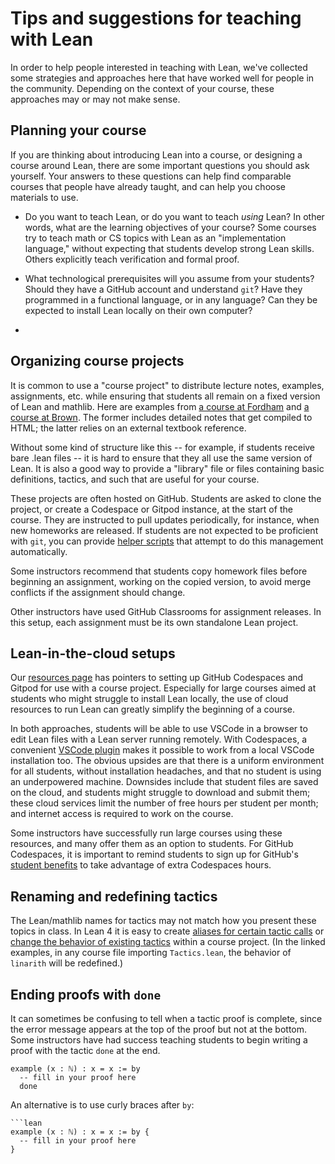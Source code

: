 # Tips and suggestions for teaching with Lean 

In order to help people interested in teaching with Lean,
we've collected some strategies and approaches here 
that have worked well for people in the community. 
Depending on the context of your course, these approaches may or may not make sense.

## Planning your course

If you are thinking about introducing Lean into a course,
or designing a course around Lean,
there are some important questions you should ask yourself.
Your answers to these questions can help find comparable courses that people have already taught,
and can help you choose materials to use.

* Do you want to teach Lean, or do you want to teach *using* Lean?
  In other words, what are the learning objectives of your course?
  Some courses try to teach math or CS topics with Lean as an "implementation language,"
  without expecting that students develop strong Lean skills.
  Others explicitly teach verification and formal proof.

* What technological prerequisites will you assume from your students?
  Should they have a GitHub account and understand `git`? 
  Have they programmed in a functional language, or in any language?
  Can they be expected to install Lean locally on their own computer?

* 

## Organizing course projects

It is common to use a "course project" to distribute lecture notes, examples, assignments, etc. 
while ensuring that students all remain on a fixed version of Lean and mathlib.
Here are examples from [a course at Fordham](https://github.com/hrmacbeth/math2001/)
and [a course at Brown](https://github.com/BrownCS1951x/fpv2023).
The former includes detailed notes that get compiled to HTML; 
the latter relies on an external textbook reference.

Without some kind of structure like this -- for example, if students receive bare .lean files -- 
it is hard to ensure that they all use the same version of Lean.
It is also a good way to provide a "library" file or files 
containing basic definitions, tactics, and such that are useful for your course.

These projects are often hosted on GitHub. 
Students are asked to clone the project, or create a Codespace or Gitpod instance, 
at the start of the course.
They are instructed to pull updates periodically, for instance, when new homeworks are released.
If students are not expected to be proficient with `git`, you can provide 
[helper scripts](https://github.com/brown-cs22/CS22-Lean-2023/tree/main/scripts)
that attempt to do this management automatically.

Some instructors recommend that students copy homework files before beginning an assignment,
working on the copied version, 
to avoid merge conflicts if the assignment should change.

Other instructors have used GitHub Classrooms for assignment releases.
In this setup, each assignment must be its own standalone Lean project.

## Lean-in-the-cloud setups 

Our [resources page](resources.html) has pointers to setting up GitHub Codespaces and Gitpod
for use with a course project.
Especially for large courses aimed at students who might struggle to install Lean locally,
the use of cloud resources to run Lean can greatly simplify the beginning of a course.

In both approaches, students will be able to use VSCode in a browser
to edit Lean files with a Lean server running remotely.
With Codespaces, a convenient [VSCode plugin](https://marketplace.visualstudio.com/items?itemName=GitHub.codespaces)
makes it possible to work from a local VSCode installation too.
The obvious upsides are that there is a uniform environment for all students,
without installation headaches,
and that no student is using an underpowered machine.
Downsides include that student files are saved on the cloud, and students might struggle to 
download and submit them; 
these cloud services limit the number of free hours per student per month;
and internet access is required to work on the course.

Some instructors have successfully run large courses using these resources,
and many offer them as an option to students.
For GitHub Codespaces, it is important to remind students to sign up for 
GitHub's [student benefits](https://education.github.com/pack) 
to take advantage of extra Codespaces hours.

## Renaming and redefining tactics 

The Lean/mathlib names for tactics may not match how you present these topics in class.
In Lean 4 it is easy to create [aliases for certain tactic calls](https://github.com/brown-cs22/CS22-Lean-2023/blob/0a0a8e168559462a39e33a7b2940b11bd5a59e90/BrownCs22/Library/Tactics.lean#L59)
or [change the behavior of existing tactics](https://github.com/brown-cs22/CS22-Lean-2023/blob/0a0a8e168559462a39e33a7b2940b11bd5a59e90/BrownCs22/Library/Tactics.lean#L61)
within a course project.
(In the linked examples, in any course file importing `Tactics.lean`, the behavior of `linarith` will be redefined.)

## Ending proofs with `done`

It can sometimes be confusing to tell when a tactic proof is complete,
since the error message appears at the top of the proof but not at the bottom.
Some instructors have had success teaching students to begin writing a proof 
with the tactic `done` at the end.

```lean
example (x : ℕ) : x = x := by 
  -- fill in your proof here
  done
```

An alternative is to use curly braces after `by`:
```lean
```lean
example (x : ℕ) : x = x := by {
  -- fill in your proof here
}
```

